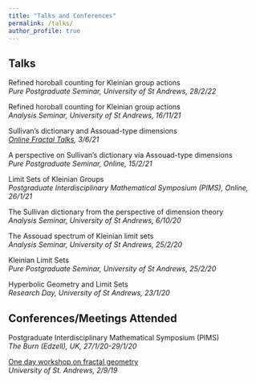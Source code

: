 ```yaml
---
title: "Talks and Conferences"
permalink: /talks/
author_profile: true
---
```


## Talks
Refined horoball counting for Kleinian group actions  
*Pure Postgraduate Seminar, University of St Andrews, 28/2/22*  

Refined horoball counting for Kleinian group actions  
*Analysis Seminar, University of St Andrews, 16/11/21*

Sullivan’s dictionary and Assouad-type dimensions  
*[Online Fractal Talks](https://people.maths.bris.ac.uk/~matmj/BBMOS.html), 3/6/21*

A perspective on Sullivan’s dictionary via Assouad-type dimensions  
*Pure Postgraduate Seminar, Online, 15/2/21*

Limit Sets of Kleinian Groups  
*Postgraduate Interdisciplinary Mathematical Symposium (PIMS), Online, 26/1/21*

The Sullivan dictionary from the perspective of dimension theory  
*Analysis Seminar, University of St Andrews, 6/10/20*

The Assouad spectrum of Kleinian limit sets  
*Analysis Seminar, University of St Andrews, 25/2/20*

Kleinian Limit Sets  
*Pure Postgraduate Seminar, University of St Andrews, 25/2/20*

Hyperbolic Geometry and Limit Sets  
*Research Day, University of St Andrews, 23/1/20*

## Conferences/Meetings Attended
Postgraduate Interdisciplinary Mathematical Symposium (PIMS)  
*The Burn (Edzell), UK, 27/1/20-29/1/20*

[One day workshop on fractal geometry](http://www.mcs.st-andrews.ac.uk/~jmf32/FG19.html)    
*University of St. Andrews, 2/9/19*
